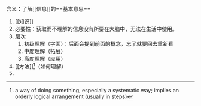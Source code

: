 含义：了解[[信息]]的==基本意思==

1. [[知识]]
2. 必要性：获取而不理解的信息没有所要在大脑中，无法在生活中使用。
3. 层次
	1. 初级理解（字面）：后面会提到前面的概念，忘了就要回去重新看
	2. 中度理解（拓展）
	3. 高度理解（应用）
4. [[方法]][^1]（如何理解）
5. 

[^1]: a way of doing something, especially a systematic way; implies an orderly logical arrangement (usually in steps)  
